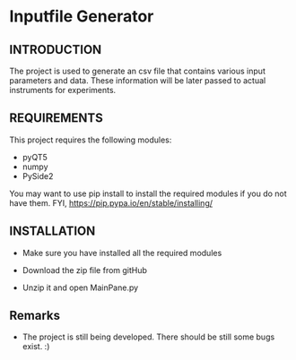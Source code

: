 # Inputfile Generator

INTRODUCTION
------------

The project is used to generate an csv file that contains various input parameters and data. These information will be later passed to actual instruments for experiments. 

REQUIREMENTS
------------

This project requires the following modules:

 * pyQT5
 * numpy
 * PySide2
 
 You may want to use pip install to install the required modules if you do not have them.
 FYI, https://pip.pypa.io/en/stable/installing/
 
 INSTALLATION
------------
 
 * Make sure you have installed all the required modules

 * Download the zip file from gitHub
 
 * Unzip it and open MainPane.py
 
  Remarks
------------
 
 * The project is still being developed. There should be still some bugs exist. :)


